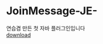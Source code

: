# JoinMessage-JE-
연습겸 만든 첫 자바 플러그인입니다
<br/>
[download](https://github.com/MIN0707/JoinMessage-JE-/blob/main/plugins/Join.jar)

